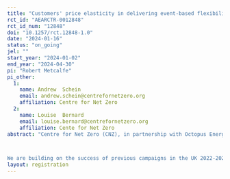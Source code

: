 ```yaml
---
title: "Customers' price elasticity in delivering event-based flexibility in France"
rct_id: "AEARCTR-0012848"
rct_id_num: "12848"
doi: "10.1257/rct.12848-1.0"
date: "2024-01-16"
status: "on_going"
jel: ""
start_year: "2024-01-02"
end_year: "2024-04-30"
pi: "Robert Metcalfe"
pi_other:
  1:
    name: Andrew  Schein
    email: andrew.schein@centrefornetzero.org
    affiliation: Centre for Net Zero
  2:
    name: Louise  Bernard
    email: louise.bernard@centrefornetzero.org
    affiliation: Cente for Net Zero
abstract: "Centre for Net Zero (CNZ), in partnership with Octopus Energy France, will undertake a field trial during Winter 2023 - 2024. The trial will rigorously evaluate the price sensitivity of demand flexibility response from domestic customers in France.

We are building on the success of previous campaigns in the UK 2022-2023 and 2023-2024 Saving Sessions, which showcased domestic customers' willingness to curtail energy consumption during peak periods, and CNZ’s analysis thereof (Jacob et al., 2023). The French Eco-sessions is a scale-up from research in the UK and taking it to another country."
layout: registration
---
```


